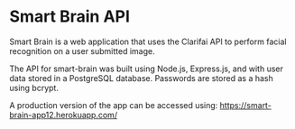 # Smart Brain API
Smart Brain is a web application that uses the Clarifai API to perform facial recognition on a user submitted image.

The API for smart-brain was built using Node.js, Express.js, and with user data stored in a PostgreSQL database. Passwords are stored as a hash using bcrypt.

A production version of the app can be accessed using: https://smart-brain-app12.herokuapp.com/
